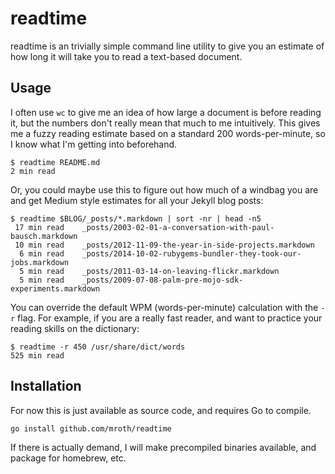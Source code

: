 readtime
========

readtime is an trivially simple command line utility to give you an estimate of
how long it will take you to read a text-based document.

Usage
-----
I often use `wc` to give me an idea of how large a document is before reading
it, but the numbers don't really mean that much to me intuitively. This gives
me a fuzzy reading estimate based on a standard 200 words-per-minute, so I know
what I'm getting into beforehand.

    $ readtime README.md
    2 min read

Or, you could maybe use this to figure out how much of a windbag you are and get
Medium style estimates for all your Jekyll blog posts:

    $ readtime $BLOG/_posts/*.markdown | sort -nr | head -n5
     17 min read	_posts/2003-02-01-a-conversation-with-paul-bausch.markdown
     10 min read	_posts/2012-11-09-the-year-in-side-projects.markdown
      6 min read	_posts/2014-10-02-rubygems-bundler-they-took-our-jobs.markdown
      5 min read	_posts/2011-03-14-on-leaving-flickr.markdown
      5 min read	_posts/2009-07-08-palm-pre-mojo-sdk-experiments.markdown

You can override the default WPM (words-per-minute) calculation with the `-r`
flag.  For example, if you are a really fast reader, and want to practice your
reading skills on the dictionary:

    $ readtime -r 450 /usr/share/dict/words
    525 min read

Installation
------------
For now this is just available as source code, and requires Go to compile.

    go install github.com/mroth/readtime

If there is actually demand, I will make precompiled binaries available, and
package for homebrew, etc.
